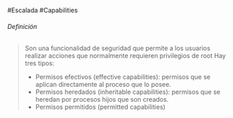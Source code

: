 #Escalada #Capabilities
###### Definición
>Son una funcionalidad de seguridad que permite a los usuarios realizar acciones que normalmente requieren privilegios de root
>Hay tres tipos:
>- Permisos efectivos (effective capabilities): permisos que se aplican directamente al proceso que lo posee.
>- Permisos heredados (inheritable capabilities): permisos que se heredan por procesos hijos que son creados.
>- Permisos permitidos (permitted capabilities)